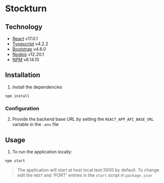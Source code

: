 # Stockturn

## Technology

* [React](https://reactjs.org/) v17.0.1
* [Typescript](https://www.typescriptlang.org/) v4.2.2
* [Bootstrap](https://getbootstrap.com/) v4.6.0
* [Nodejs](https://nodejs.org/) v12.20.1
* [NPM](https://www.npmjs.com/) v6.14.10

## Installation

1. Install the dependencies

```console
npm install
```

### Configuration

2. Provide the backend base URL by setting the `REACT_APP_API_BASE_URL` variable in the `.env` file

## Usage

1. To run the application locally:

```CONSOLE
npm start
```

> The application will start at host local.test:3000 by default. To change edit the `HOST` and 'PORT' entries in the `start` script in `package.json`